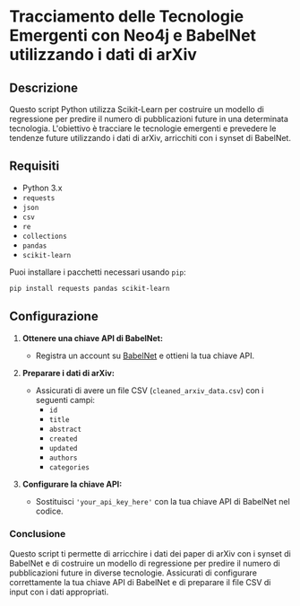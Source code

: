 # Tracciamento delle Tecnologie Emergenti con Neo4j e BabelNet utilizzando i dati di arXiv

## Descrizione

Questo script Python utilizza Scikit-Learn per costruire un modello di regressione per predire il numero di pubblicazioni future in una determinata tecnologia. L'obiettivo è tracciare le tecnologie emergenti e prevedere le tendenze future utilizzando i dati di arXiv, arricchiti con i synset di BabelNet.

## Requisiti

- Python 3.x
- `requests`
- `json`
- `csv`
- `re`
- `collections`
- `pandas`
- `scikit-learn`

Puoi installare i pacchetti necessari usando `pip`:
```bash
pip install requests pandas scikit-learn
```

## Configurazione

1. **Ottenere una chiave API di BabelNet:**
   - Registra un account su [BabelNet](https://babelnet.org) e ottieni la tua chiave API.

2. **Preparare i dati di arXiv:**
   - Assicurati di avere un file CSV (`cleaned_arxiv_data.csv`) con i seguenti campi:
     - `id`
     - `title`
     - `abstract`
     - `created`
     - `updated`
     - `authors`
     - `categories`

3. **Configurare la chiave API:**
   - Sostituisci `'your_api_key_here'` con la tua chiave API di BabelNet nel codice.

### Conclusione

Questo script ti permette di arricchire i dati dei paper di arXiv con i synset di BabelNet e di costruire un modello di regressione per predire il numero di pubblicazioni future in diverse tecnologie. Assicurati di configurare correttamente la tua chiave API di BabelNet e di preparare il file CSV di input con i dati appropriati.
